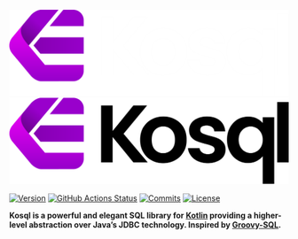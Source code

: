 ![Kosql](logo/logo-dark.png#gh-dark-mode-only)
![Kosql](logo/logo-light.png#gh-light-mode-only)

[![Version](https://img.shields.io/maven-central/v/org.kosql/kosql?logo=apache-maven&style=for-the-badge)](https://search.maven.org/artifact/org.kosql/kosql)
[![GitHub Actions Status](<https://img.shields.io/github/actions/workflow/status/kosql/kosql/ci-actions-incremental.yml?branch=main&logo=GitHub&style=for-the-badge>)](https://github.com/kosql/kosql/actions)
[![Commits](https://img.shields.io/github/commit-activity/m/kosql/kosql.svg?label=commits&style=for-the-badge&logo=git&logoColor=white)](https://github.com/kosql/kosql/pulse)
[![License](https://img.shields.io/github/license/kosql/kosql?style=for-the-badge&logo=apache)](https://www.apache.org/licenses/LICENSE-2.0)

__Kosql is a powerful and elegant SQL library for [Kotlin](https://kotlinlang.org/) providing a higher-level abstraction over Java’s JDBC technology. Inspired by [Groovy-SQL].__


[Groovy-SQL]: https://docs.groovy-lang.org/latest/html/documentation/sql-userguide.html
